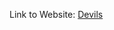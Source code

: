 Link to Website: [Devils](https://ptt98hd.github.io/devils/?fbclid=IwAR0LcYpAFkWM0oBjb0oWIIWGK7UjxQAruO-gZwh2-V73WmR29qp8h8FCB4M)
